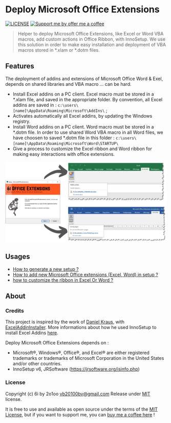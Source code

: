 Deploy Microsoft Office Extensions
==================================

[![LICENSE](https://img.shields.io/badge/license-MIT-informational.svg)](https://github.com/v20100v/6i-Jekyll/blob/develop/LICENSE.md)
[![Support me by offer me a coffee](https://img.shields.io/badge/Buy%20me%20a%20coffee-donate-informational.svg)](https://www.buymeacoffee.com/vincent.blain)

> Helper to deploy Microsoft Office Extensions, like Excel or Word VBA macros, add custom actions in Office Ribbon, with InnoSetup. We use this solution in order to make easy installation and deployment of VBA macros stored in *.xlam or *.dotm files.

## Features

The deployment of addins and extensions of Microsoft Office Word & Exel, depends on shared libraries and VBA macro ... can be hard.

 - Install Excel addins on a PC client. Excel macro must be stored in a *.xlam file, and saved in the appropriate folder. By convention, all Excel addins are saved in : `c:\users\[name]\AppData\Roaming\Microsoft\AddIns\` ;
 - Activates automatically all Excel addins, by updating the Windows registry.
 - Install Word addins on a PC client. Word macro must be stored in a *.dotm file. In order to use shared Word VBA macro in all Word files, we have choosen to saved *.dotm file in this folder : `c:\users\[name]\AppData\Roaming\Microsoft\Word\STARTUP\` 
 - Give a process to customize the Excel ribbon and Word ribbon for making easy interactions with office extensions.     

![](./doc/images/deploy-microsoft-office-extensions-cover.png)

## Usages

 - [How to generate a new setup ?](./doc/how-to-generate-new-setup.md)
 - [How to add new Microsoft Office extensions (Excel, Word) in setup ?](./doc/how-to-add-new-Microsoft-Office-extensions-in-setup.md)
 - [how to customize the ribbon in Excel Or Word ?](./doc/how-to-customize-the-ribbon-in-Excel-or-Word.md)
 

## About

### Credits

This project is inspired by the work of [Daniel Kraus](http://github.com/bovender), with [ExcelAddinInstaller](https://github.com/bovender/ExcelAddinInstaller). More informations about how he used InnoSetup to install Excel Addins [here](https://www.xltoolbox.net/blog/2013/12/using-innosetup-to-install-excel-addins.html). 

Deploy Microsoft Office Extensions depends on :

- Microsoft®, Windows®, Office®, and Excel® are either registered trademarks or trademarks of Microsoft Corporation in the United States and/or other countries.
- InnoSetup v6, JRSoftware (https://jrsoftware.org/isinfo.php)

### License

Copyright (c) 6i by 2o1oo <vb20100bv@gmail.com>
Release under [MIT](./LICENSE.md) license.

It is free to use and available as open source under the terms of the [MIT License](./LICENSE.md), but if you want to support me, you can [buy me a coffee here](https://www.buymeacoffee.com/vincent.blain) !
